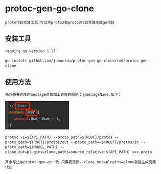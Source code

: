 # protoc-gen-go-clone
``proto代码克隆工具,可以将proto2和proto3代码克隆生成go代码``

## 安装工具
``require go version 1.17``

``go install github.com/junaozun/protoc-gen-go-clone/cmd/protoc-gen-clone``
 
## 使用方法
``先将想要克隆的message对象加上克隆的规则：|messageName,如下：``

![img_1.png](img_1.png)
````
protoc -I=$(API_PATH) --proto_path=$(ROOT)/protos --proto_path=$(ROOT)/protos/out --proto_path==$(ROOT)/protos/in --proto_path=$(MODEL_PATH) --clone_out=plugins=clone,paths=source_relative:$(API_PATH) xxx.proto

其余写法与protoc-gen-go一致,只需要更换--clone_out=plugins=clone就能生成克隆代码

